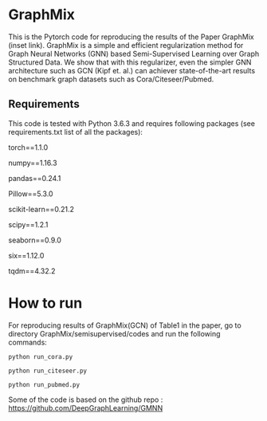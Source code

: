 # GraphMix
This is the Pytorch code for reproducing the results of the Paper GraphMix (inset link). GraphMix is a simple and efficient regularization method for Graph Neural Networks (GNN) based Semi-Supervised Learning over Graph Structured Data. We show that with this regularizer, even the simpler GNN architecture such as GCN (Kipf et. al.) can achiever state-of-the-art results on benchmark graph datasets such as Cora/Citeseer/Pubmed.

## Requirements 
This code is tested with Python 3.6.3 and requires following packages (see requirements.txt list of all the packages):

torch==1.1.0

numpy==1.16.3

pandas==0.24.1

Pillow==5.3.0

scikit-learn==0.21.2

scipy==1.2.1

seaborn==0.9.0

six==1.12.0

tqdm==4.32.2


# How to run 

For reproducing results of GraphMix(GCN) of Table1 in the paper, go to directory GraphMix/semisupervised/codes and run the following commands:

`python run_cora.py`

`python run_citeseer.py`

`python run_pubmed.py`


Some of the code is based on the github repo : https://github.com/DeepGraphLearning/GMNN


